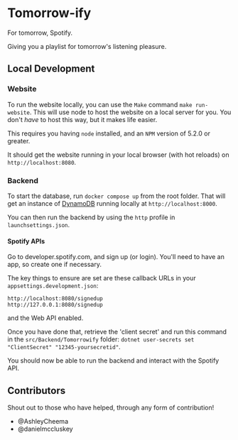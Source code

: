 # Tomorrow-ify

For tomorrow, Spotify.

Giving you a playlist for tomorrow's listening pleasure.

## Local Development

### Website

To run the website locally, you can use the `Make` command `make run-website`. This will use node to host the website on a local server for you. You don't _have_ to host this way, but it makes life easier.

This requires you having `node` installed, and an `NPM` version of 5.2.0 or greater.

It should get the website running in your local browser (with hot reloads) on `http://localhost:8080`.

### Backend

To start the database, run `docker compose up` from the root folder. That will get an instance of [DynamoDB](https://aws.amazon.com/dynamodb/) running locally at `http://localhost:8000`.

You can then run the backend by using the `http` profile in `launchsettings.json`.

#### Spotify APIs
Go to developer.spotify.com, and sign up (or login). You'll need to have an app, so create one if necessary.

The key things to ensure are set are these callback URLs in your `appsettings.development.json`:
```
http://localhost:8080/signedup
http://127.0.0.1:8080/signedup
```

and the Web API enabled.

Once you have done that, retrieve the 'client secret' and run this command in the `src/Backend/Tomorrowify` folder:
`dotnet user-secrets set "ClientSecret" "12345-yoursecretid"`.

You should now be able to run the backend and interact with the Spotify API.


## Contributors

Shout out to those who have helped, through any form of contribution!

* @AshleyCheema
* @danielmccluskey
